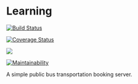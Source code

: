 # Learning

[![Build Status](https://travis-ci.org/OlawaleJoseph/Learning.svg?branch=develop)](https://travis-ci.org/OlawaleJoseph/Learning)

[![Coverage Status](https://coveralls.io/repos/github/OlawaleJoseph/Learning/badge.svg?branch=develop)](https://coveralls.io/github/OlawaleJoseph/Learning?branch=develop)

<a href="https://codeclimate.com/github/OlawaleJoseph/Learning/test_coverage"><img src="https://api.codeclimate.com/v1/badges/c0a81fbbefa50b8b0dc4/test_coverage" /></a>

[![Maintainability](https://api.codeclimate.com/v1/badges/c0a81fbbefa50b8b0dc4/maintainability)](https://codeclimate.com/github/OlawaleJoseph/Learning/maintainability)


A simple public bus transportation booking server.